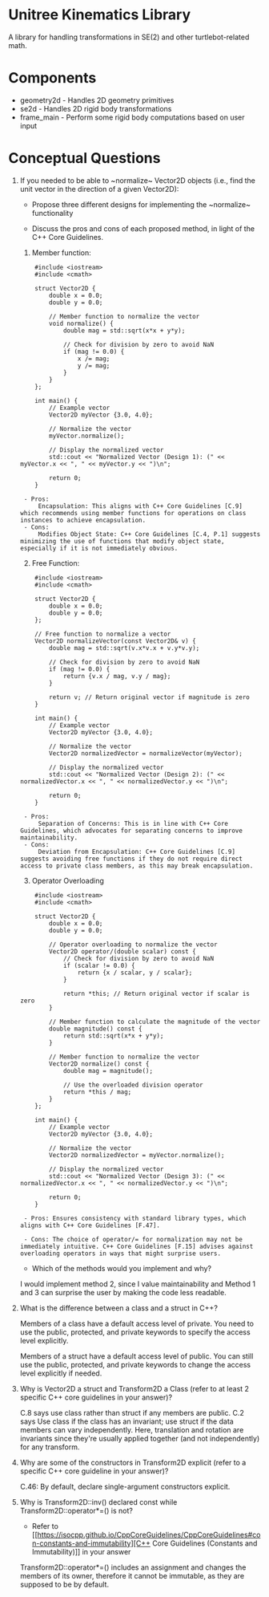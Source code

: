 # Unitree Kinematics Library
A library for handling transformations in SE(2) and other turtlebot-related math.

# Components
- geometry2d - Handles 2D geometry primitives
- se2d - Handles 2D rigid body transformations
- frame_main - Perform some rigid body computations based on user input

# Conceptual Questions
1. If you needed to be able to ~normalize~ Vector2D objects (i.e., find the unit vector in the direction of a given Vector2D):
   - Propose three different designs for implementing the ~normalize~ functionality

   - Discuss the pros and cons of each proposed method, in light of the C++ Core Guidelines.
   
   1. Member function:
    ```
        #include <iostream>
        #include <cmath>

        struct Vector2D {
            double x = 0.0;
            double y = 0.0;

            // Member function to normalize the vector
            void normalize() {
                double mag = std::sqrt(x*x + y*y);

                // Check for division by zero to avoid NaN
                if (mag != 0.0) {
                    x /= mag;
                    y /= mag;
                }
            }
        };

        int main() {
            // Example vector
            Vector2D myVector {3.0, 4.0};

            // Normalize the vector
            myVector.normalize();

            // Display the normalized vector
            std::cout << "Normalized Vector (Design 1): (" << myVector.x << ", " << myVector.y << ")\n";

            return 0;
        }

    ```
        - Pros: 
            Encapsulation: This aligns with C++ Core Guidelines [C.9] which recommends using member functions for operations on class instances to achieve encapsulation.
        - Cons:
            Modifies Object State: C++ Core Guidelines [C.4, P.1] suggests minimizing the use of functions that modify object state, especially if it is not immediately obvious.

   2. Free Function:

    ```
        #include <iostream>
        #include <cmath>

        struct Vector2D {
            double x = 0.0;
            double y = 0.0;
        };

        // Free function to normalize a vector
        Vector2D normalizeVector(const Vector2D& v) {
            double mag = std::sqrt(v.x*v.x + v.y*v.y);

            // Check for division by zero to avoid NaN
            if (mag != 0.0) {
                return {v.x / mag, v.y / mag};
            }

            return v; // Return original vector if magnitude is zero
        }

        int main() {
            // Example vector
            Vector2D myVector {3.0, 4.0};

            // Normalize the vector
            Vector2D normalizedVector = normalizeVector(myVector);

            // Display the normalized vector
            std::cout << "Normalized Vector (Design 2): (" << normalizedVector.x << ", " << normalizedVector.y << ")\n";

            return 0;
        }

    ```
        - Pros:
            Separation of Concerns: This is in line with C++ Core Guidelines, which advocates for separating concerns to improve maintainability.
        - Cons:
            Deviation from Encapsulation: C++ Core Guidelines [C.9] suggests avoiding free functions if they do not require direct access to private class members, as this may break encapsulation.

    3. Operator Overloading
    ```
        #include <iostream>
        #include <cmath>

        struct Vector2D {
            double x = 0.0;
            double y = 0.0;

            // Operator overloading to normalize the vector
            Vector2D operator/(double scalar) const {
                // Check for division by zero to avoid NaN
                if (scalar != 0.0) {
                    return {x / scalar, y / scalar};
                }

                return *this; // Return original vector if scalar is zero
            }

            // Member function to calculate the magnitude of the vector
            double magnitude() const {
                return std::sqrt(x*x + y*y);
            }

            // Member function to normalize the vector
            Vector2D normalize() const {
                double mag = magnitude();

                // Use the overloaded division operator
                return *this / mag;
            }
        };

        int main() {
            // Example vector
            Vector2D myVector {3.0, 4.0};

            // Normalize the vector
            Vector2D normalizedVector = myVector.normalize();

            // Display the normalized vector
            std::cout << "Normalized Vector (Design 3): (" << normalizedVector.x << ", " << normalizedVector.y << ")\n";

            return 0;
        }

    ```
        - Pros: Ensures consistency with standard library types, which aligns with C++ Core Guidelines [F.47].

        - Cons: The choice of operator/= for normalization may not be immediately intuitive. C++ Core Guidelines [F.15] advises against overloading operators in ways that might surprise users.

   - Which of the methods would you implement and why?

   I would implement method 2, since I value maintainability and Method 1 and 3 can surprise the user by making the code less readable.

2. What is the difference between a class and a struct in C++?

    Members of a class have a default access level of private.
    You need to use the public, protected, and private keywords to specify the access level explicitly.

    Members of a struct have a default access level of public.
    You can still use the public, protected, and private keywords to change the access level explicitly if needed.

3. Why is Vector2D a struct and Transform2D a Class (refer to at least 2 specific C++ core guidelines in your answer)?

    C.8 says use class rather than struct if any members are public.
    C.2 says Use class if the class has an invariant; use struct if the data members can vary independently. Here, translation and rotation are invariants since they're usually applied together (and not independently) for any transform.

4. Why are some of the constructors in Transform2D explicit (refer to a specific C++ core guideline in your answer)?

    C.46: By default, declare single-argument constructors explicit.


5. Why is Transform2D::inv() declared const while Transform2D::operator*=() is not?
   - Refer to [[https://isocpp.github.io/CppCoreGuidelines/CppCoreGuidelines#con-constants-and-immutability][C++ Core Guidelines (Constants and Immutability)]] in your answer

   Transform2D::operator*=() includes an assignment and changes the members of its owner, therefore it cannot be immutable, as they are supposed to be by default.
